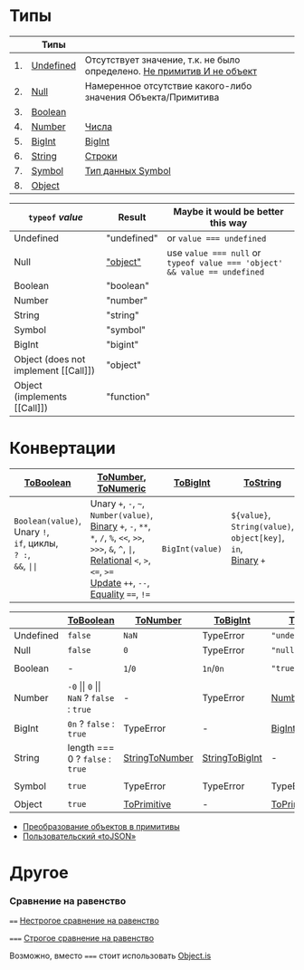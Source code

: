 # Типы

|    | Типы                                      |                                                                                                        |
|----|-------------------------------------------|--------------------------------------------------------------------------------------------------------|
| 1. | [Undefined](https://tinyurl.com/3mbrhdbk) | Отсутствует значение, т.к. не было определено. [Не примитив И не объект](https://tinyurl.com/4586tj84) | 
| 2. | [Null](https://tinyurl.com/2t5u8wv6)      | Намеренное отсутствие какого-либо значения Объекта/Примитива                                           | 
| 3. | [Boolean](https://tinyurl.com/8c7zzanm)   |                                                                                                        | 
| 4. | [Number](https://tinyurl.com/dsz6yry7)    | [Числа](https://learn.javascript.ru/number)                                                            | 
| 5. | [BigInt](https://tinyurl.com/yxyf6kex)    | [BigInt](https://learn.javascript.ru/bigint)                                                           | 
| 6. | [String](https://tinyurl.com/s69stj49)    | [Строки](https://learn.javascript.ru/string)                                                           | 
| 7. | [Symbol](https://tinyurl.com/3dz2st73)    | [Тип данных Symbol](https://learn.javascript.ru/symbol)                                                | 
| 8. | [Object](https://tinyurl.com/du3bf37k)    |                                                                                                        | 
  
| `typeof` *value*                     | Result                                   | Maybe it would be better this way                                         |
|--------------------------------------|------------------------------------------|---------------------------------------------------------------------------|
| Undefined                            | "undefined"                              | or `value === undefined`                                                  |
| Null                                 | ["object"](https://tinyurl.com/ymjz3v7h) | use `value === null` or `typeof value === 'object' && value == undefined` |
| Boolean                              | "boolean"                                |
| Number                               | "number"                                 |
| String                               | "string"                                 |
| Symbol                               | "symbol"                                 |
| BigInt                               | "bigint"                                 |
| Object (does not implement [[Call]]) | "object"                                 |
| Object (implements [[Call]])         | "function"                               |

# Конвертации

| [ToBoolean](https://tinyurl.com/r7v9y9n9)                                           | [ToNumber](https://tinyurl.com/ur5yaxkh), [ToNumeric](https://tinyurl.com/hp6snzfb)                                                                                                                                                                                                                                                  | [ToBigInt](https://tinyurl.com/3tk59vvr) | [ToString](https://tinyurl.com/mxe9adyw)                                                                                  |
|-------------------------------------------------------------------------------------|--------------------------------------------------------------------------------------------------------------------------------------------------------------------------------------------------------------------------------------------------------------------------------------------------------------------------------------|------------------------------------------|---------------------------------------------------------------------------------------------------------------------------|
| `Boolean(value)`,<br>Unary `!`,<br>`if`, циклы,<br>`? :`,<br>`&&`, `\|\|`<br>&nbsp; | Unary `+`, `-`, `~`,<br>`Number(value)`,<br>[Binary](https://tinyurl.com/b7ny87t9) `+`, `-`, `**`, `*`, `/`, `%`, `<<`, `>>`, `>>>`, `&`, `^`, `\|`,<br>[Relational](https://tinyurl.com/yj6zydm6) `<`, `>`, `<=`, `>=`<br>[Update](https://tinyurl.com/vffpnsw2) `++`, `--`,<br>[Equality](https://tinyurl.com/vbhc8cw2) `==`, `!=` | `BigInt(value)`                          | `${value}`,<br>`String(value)`,<br>`object[key]`, `in`,<br>[Binary](https://tinyurl.com/b7ny87t9) `+`<br>&nbsp;<br>&nbsp; |
  
|           | [ToBoolean](https://tinyurl.com/r7v9y9n9)                   | [ToNumber](https://tinyurl.com/ur5yaxkh)       | [ToBigInt](https://tinyurl.com/3tk59vvr)       | [ToString](https://tinyurl.com/mxe9adyw)         | [ToObject](https://tinyurl.com/35nbcfmm)             |
|-----------|-------------------------------------------------------------|------------------------------------------------|------------------------------------------------|--------------------------------------------------|------------------------------------------------------|
| Undefined | `false`                                                     | `NaN`                                          | TypeError                                      | `"undefined"`                                    | TypeError                                            |
| Null      | `false`                                                     | `0`                                            | TypeError                                      | `"null"`                                         | TypeError                                            |
| Boolean   | -                                                           | `1`/`0`                                        | `1n`/`0n`                                      | `"true"/"false"`                                 | [`new Boolean(value)`](https://tinyurl.com/4ferbkt5) |
| Number    | `-0` &#124;&#124; `0` &#124;&#124; `NaN` ? `false` : `true` | -                                              | TypeError                                      | [Number::toString](https://tinyurl.com/wrvtv3yy) | [`new Number(value)`](https://tinyurl.com/5ut8m98v)  |
| BigInt    | `0n` ? `false` : `true`                                     | TypeError                                      | -                                              | [BigInt::toString](https://tinyurl.com/m6zhrvre) | [`new BigInt(value)`](https://tinyurl.com/2zr4dpsa)  |
| String    | length === 0 ? `false` : `true`                             | [StringToNumber](https://tinyurl.com/v237tfs7) | [StringToBigInt](https://tinyurl.com/27hu7bfu) | -                                                | [`new String(value)`](https://tinyurl.com/x92yace8)  |
| Symbol    | `true`                                                      | TypeError                                      | TypeError                                      | TypeError                                        | [`new Symbol(descr)`](https://tinyurl.com/ysen32ad)  |
| Object    | `true`                                                      | [ToPrimitive](https://tinyurl.com/j4dxw9ps)    | -                                              | [ToPrimitive](https://tinyurl.com/j4dxw9ps)      | -                                                    |

- [Преобразование объектов в примитивы](https://learn.javascript.ru/object-toprimitive)
- [Пользовательский «toJSON»](https://learn.javascript.ru/json#polzovatelskiy-tojson) 
  
# Другое

### Сравнение на равенство

`==` [Нестрогое сравнение на равенство](https://tc39.es/ecma262/multipage/abstract-operations.html#sec-islooselyequal)

`===` [Строгое сравнение на равенство](https://tc39.es/ecma262/multipage/abstract-operations.html#sec-isstrictlyequal)

Возможно, вместо `===` стоит использовать [Object.is](https://tc39.es/ecma262/multipage/fundamental-objects.html#sec-object.is)
